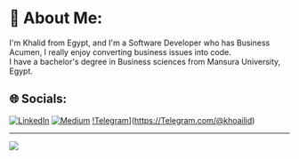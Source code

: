 # 💫 About Me:
I'm Khalid from Egypt, and I'm a Software Developer who has Business Acumen, I really enjoy converting business issues into code. <br>I have a bachelor's degree in Business sciences from Mansura University, Egypt. 


## 🌐 Socials:
[![LinkedIn](https://img.shields.io/badge/LinkedIn-%230077B5.svg?logo=linkedin&logoColor=white)](https://linkedin.com/in/khaldmaher) [![Medium](https://img.shields.io/badge/Medium-12100E?logo=medium&logoColor=white)](https://medium.com/@khaldmaher) [!Telegram](https://img.shields.io/badge/Telegram-2CA5E0?style=for-the-badge&logo=telegram&logoColor=white)](https://Telegram.com/@khoailid)


---
[![](https://visitcount.itsvg.in/api?id=khaldmaher&icon=0&color=0)](https://visitcount.itsvg.in)

<!-- Proudly created with GPRM ( https://gprm.itsvg.in ) -->

